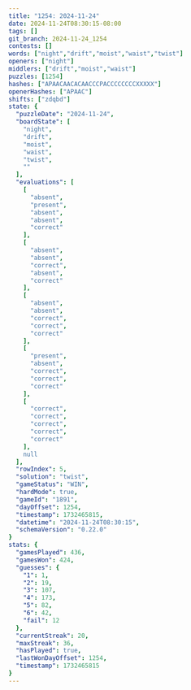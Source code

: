 ```yaml
---
title: "1254: 2024-11-24"
date: 2024-11-24T08:30:15-08:00
tags: []
git_branch: 2024-11-24_1254
contests: []
words: ["night","drift","moist","waist","twist"]
openers: ["night"]
middlers: ["drift","moist","waist"]
puzzles: [1254]
hashes: ["APAACAACACAACCCPACCCCCCCCXXXXX"]
openerHashes: ["APAAC"]
shifts: ["zdqbd"]
state: {
  "puzzleDate": "2024-11-24",
  "boardState": [
    "night",
    "drift",
    "moist",
    "waist",
    "twist",
    ""
  ],
  "evaluations": [
    [
      "absent",
      "present",
      "absent",
      "absent",
      "correct"
    ],
    [
      "absent",
      "absent",
      "correct",
      "absent",
      "correct"
    ],
    [
      "absent",
      "absent",
      "correct",
      "correct",
      "correct"
    ],
    [
      "present",
      "absent",
      "correct",
      "correct",
      "correct"
    ],
    [
      "correct",
      "correct",
      "correct",
      "correct",
      "correct"
    ],
    null
  ],
  "rowIndex": 5,
  "solution": "twist",
  "gameStatus": "WIN",
  "hardMode": true,
  "gameId": "1891",
  "dayOffset": 1254,
  "timestamp": 1732465815,
  "datetime": "2024-11-24T08:30:15",
  "schemaVersion": "0.22.0"
}
stats: {
  "gamesPlayed": 436,
  "gamesWon": 424,
  "guesses": {
    "1": 1,
    "2": 19,
    "3": 107,
    "4": 173,
    "5": 82,
    "6": 42,
    "fail": 12
  },
  "currentStreak": 20,
  "maxStreak": 36,
  "hasPlayed": true,
  "lastWonDayOffset": 1254,
  "timestamp": 1732465815
}
---
```

<!-- more -->
